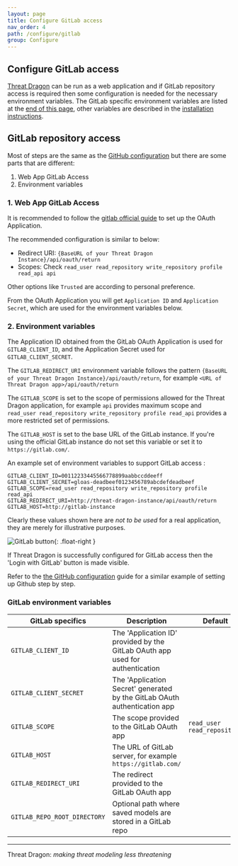 ```yaml
---
layout: page
title: Configure GitLab access
nav_order: 4
path: /configure/gitlab
group: Configure
---
```


## Configure GitLab access

[Threat Dragon](http://owasp.org/www-project-threat-dragon) can be run as a web application and
if GitLab repository access is required then some configuration is needed
for the necessary environment variables.
The GitLab specific environment variables are listed at the [end of this page](#gitlab-environment-variables),
other variables are described in
the [installation instructions](/install-environment/#environment-variables-reference).

## GitLab repository access

Most of steps are the same as the [GitHub configuration](/github-repo/)
but there are some parts that are different:

1. Web App GitLab Access
2. Environment variables

### 1. Web App GitLab Access

It is recommended to follow the [gitlab official guide](https://docs.gitlab.com/ee/integration/oauth_provider.html)
to set up the OAuth Application.

The recommended configuration is similar to below:

- Redirect URI: `{BaseURL of your Threat Dragon Instance}/api/oauth/return`
- Scopes: Check `read_user read_repository write_repository profile read_api api`

Other options like `Trusted` are according to personal preference.

From the OAuth Application you will get `Application ID` and `Application Secret`,
which are used for the environment variables below.

### 2. Environment variables

The Application ID obtained from the GitLab OAuth Application is used for `GITLAB_CLIENT_ID`,
and the Application Secret used for `GITLAB_CLIENT_SECRET`.

The `GITLAB_REDIRECT_URI` environment variable follows
the pattern ``{BaseURL of your Threat Dragon Instance}/api/oauth/return``,
for example `<URL of Threat Dragon app>/api/oauth/return`

The `GITLAB_SCOPE` is set to the scope of permissions allowed for the Threat Dragon application,
for example `api` provides maximum scope and `read_user read_repository write_repository profile read_api`
provides a more restricted set of permissions.

The `GITLAB_HOST` is set to the base URL of the GitLab instance.
If you're using the official GitLab instance do not set this variable or set it to `https://gitlab.com/`.

An example set of environment variables to support GitLab access :

```text
GITLAB_CLIENT_ID=00112233445566778899aabbccddeeff
GITLAB_CLIENT_SECRET=gloas-deadbeef0123456789abcdefdeadbeef
GITLAB_SCOPE=read_user read_repository write_repository profile read_api
GITLAB_REDIRECT_URI=http://threat-dragon-instance/api/oauth/return
GITLAB_HOST=http://gitlab-instance
```

Clearly these values shown here are _not to be used_ for a real application,
they are merely for illustrative purposes.

![GitLab button](/assets/images/gitlab-button.png){: .float-right }

If Threat Dragon is successfully configured for GitLab access then the 'Login with GitLab' button is made visible.

Refer to the [the GitHub configuration](/github-repo/) guide for
a similar example of setting up Github step by step.

### GitLab environment variables

| GitLab specifics | Description | Default |
| --- | --- | --- |
| `GITLAB_CLIENT_ID` | The 'Application ID' provided by the GitLab OAuth app used for authentication | |
| `GITLAB_CLIENT_SECRET` | The 'Application Secret' generated by the GitLab OAuth authentication app | |
| `GITLAB_SCOPE` | The scope provided to the GitLab OAuth app | `read_user read_repository` |
| `GITLAB_HOST` | The URL of GitLab server, for example `https://gitlab.com/` | |
| `GITLAB_REDIRECT_URI` | The redirect provided to the GitLab OAuth app | |
| `GITLAB_REPO_ROOT_DIRECTORY` | Optional path where saved models are stored in a GitLab repo | |

----

Threat Dragon: _making threat modeling less threatening_
